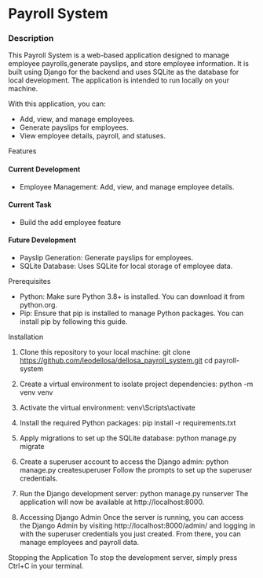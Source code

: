 # Payroll System
### Description
This Payroll System is a web-based application designed to manage employee payrolls,generate payslips, and store employee information. It is built using Django for the backend and uses SQLite as the database for local development. The application is intended to run locally on your machine.

With this application, you can:
- Add, view, and manage employees.
- Generate payslips for employees.
- View employee details, payroll, and statuses.

Features
#### Current Development
- Employee Management: Add, view, and manage employee details.
#### Current Task
- Build the add employee feature
#### Future Development
- Payslip Generation: Generate payslips for employees.
- SQLite Database: Uses SQLite for local storage of employee data.

Prerequisites
- Python: Make sure Python 3.8+ is installed. You can download it from python.org.
- Pip: Ensure that pip is installed to manage Python packages. You can install pip by following this guide.

Installation
1. Clone this repository to your local machine:
git clone https://github.com/leodellosa/dellosa_payroll_system.git
cd payroll-system

2. Create a virtual environment to isolate project dependencies:
python -m venv venv

3. Activate the virtual environment:
venv\Scripts\activate

4. Install the required Python packages:
pip install -r requirements.txt

5. Apply migrations to set up the SQLite database:
python manage.py migrate

6. Create a superuser account to access the Django admin:
python manage.py createsuperuser
Follow the prompts to set up the superuser credentials.

7. Run the Django development server:
python manage.py runserver
The application will now be available at http://localhost:8000.

8. Accessing Django Admin
Once the server is running, you can access the Django Admin by visiting http://localhost:8000/admin/ and logging in with the superuser credentials you just created. From there, you can manage employees and payroll data.

Stopping the Application
To stop the development server, simply press Ctrl+C in your terminal.


